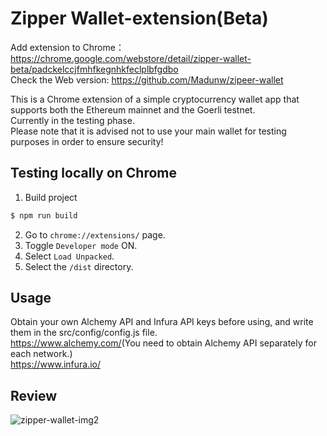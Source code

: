 # Zipper Wallet-extension(Beta)

Add extension to Chrome： <https://chrome.google.com/webstore/detail/zipper-wallet-beta/padckelccjfmhfkegnhkfeclplbfgdbo>  
Check the Web version: <https://github.com/Madunw/zipeer-wallet>  


This is a Chrome extension of a simple cryptocurrency wallet app that supports both the Ethereum mainnet and the Goerli testnet.   
Currently in the testing phase.  
Please note that it is advised not to use your main wallet for testing purposes in order to ensure security!



## Testing locally on Chrome
1. Build project
```bash
$ npm run build

```
2. Go to `chrome://extensions/` page.
3. Toggle `Developer mode` ON.
4. Select `Load Unpacked`.
5. Select the `/dist` directory.

## Usage
Obtain your own Alchemy API and Infura API keys before using, and write them in the src/config/config.js file.  
<https://www.alchemy.com/>(You need to obtain Alchemy API separately for each network.)  
<https://www.infura.io/>



## Review
![zipper-wallet-img2](https://user-images.githubusercontent.com/84227180/231878847-1313b0e4-dfd8-426b-8269-da85b8085f58.PNG)
